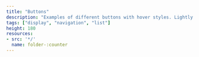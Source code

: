 ```yaml
---
title: "Buttons"
description: "Examples of different buttons with hover styles. Lightly styled buttons with which to build your pages and dashboards."
tags: ["display", "navigation", "list"]
height: 180
resources:
- src: '*/'
  name: folder-:counter
---
```

